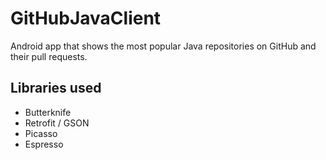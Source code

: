 # GitHubJavaClient
Android app that shows the most popular Java repositories on GitHub and their pull requests.

## Libraries used
- Butterknife
- Retrofit / GSON
- Picasso
- Espresso
